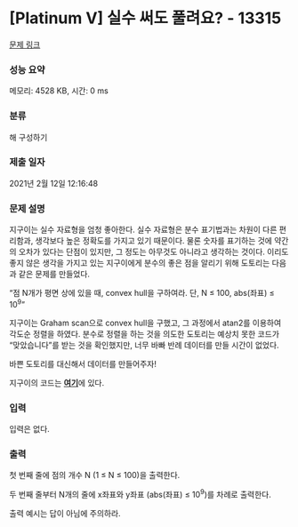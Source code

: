 # [Platinum V] 실수 써도 풀려요? - 13315 

[문제 링크](https://www.acmicpc.net/problem/13315) 

### 성능 요약

메모리: 4528 KB, 시간: 0 ms

### 분류

해 구성하기

### 제출 일자

2021년 2월 12일 12:16:48

### 문제 설명

<p>지구이는 실수 자료형을 엄청 좋아한다. 실수 자료형은 분수 표기법과는 차원이 다른 편리함과, 생각보다 높은 정확도를 가지고 있기 때문이다. 물론 숫자를 표기하는 것에 약간의 오차가 있다는 단점이 있지만, 그 정도는 아무것도 아니라고 생각하는 것이다. 이리도 좋지 않은 생각을 가지고 있는 지구이에게 분수의 좋은 점을 알리기 위해 도토리는 다음과 같은 문제를 만들었다.</p>

<p>“점 N개가 평면 상에 있을 때, convex hull을 구하여라. 단, N ≤ 100, abs(좌표) ≤ 10<sup>9</sup>”</p>

<p>지구이는 Graham scan으로 convex hull을 구했고, 그 과정에서 atan2를 이용하여 각도순 정렬을 하였다. 분수로 정렬을 하는 것을 의도한 도토리는 예상치 못한 코드가 “맞았습니다”를 받는 것을 확인했지만, 너무 바빠 반례 데이터를 만들 시간이 없었다.</p>

<p>바쁜 도토리를 대신해서 데이터를 만들어주자!</p>

<p>지구이의 코드는 <a href="https://onlinejudgeimages.s3-ap-northeast-1.amazonaws.com/problem/13315/float.cpp"><strong><u>여기</u></strong></a>에 있다.</p>

### 입력 

 <p>입력은 없다.</p>

### 출력 

 <p>첫 번째 줄에 점의 개수 N (1 ≤ N ≤ 100)을 출력한다.</p>

<p>두 번째 줄부터 N개의 줄에 x좌표와 y좌표 (abs(좌표) ≤ 10<sup>9</sup>)를 차례로 출력한다.</p>

<p>출력 예시는 답이 아님에 주의하라.</p>

